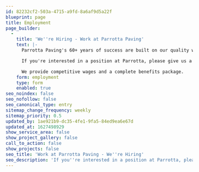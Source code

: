 ```yaml
---
id: 82232cf2-503a-4715-a9fd-8a6af9d5a22f
blueprint: page
title: Employment
page_builder:
  -
    title: 'We''re Hiring - Work at Parrotta Paving'
    text: |-
      Parrotta Paving's 60+ years of success are built on our quality workmanship and the professionalism of our experienced employees. 

      If you're interested in a position at Parrotta, please give us a call, or fill out this form, and we'll call you to set up a meeting.

      We provide competitive wages and a complete benefits package.
    form: employment
    type: form
    enabled: true
seo_noindex: false
seo_nofollow: false
seo_canonical_type: entry
sitemap_change_frequency: weekly
sitemap_priority: 0.5
updated_by: 1ae921b9-dc35-4fe1-9fa5-84ed9ea6e67d
updated_at: 1627498929
show_service_area: false
show_project_gallery: false
call_to_action: false
show_projects: false
seo_title: 'Work at Parrotta Paving - We''re Hiring'
seo_description: 'If you''re interested in a position at Parrotta, please give us a call 304-292-0905, or fill out our employment form, and we''ll call you to set up a meeting.'
---
```

